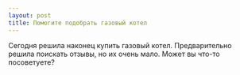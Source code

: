 ```yaml
---
layout: post 
title: Помогите подобрать газовый котел 
--- 
```

Сегодня решила наконец купить газовый котел. Предварительно решила поискать отзывы, но их очень мало. Может вы что-то посоветуете?